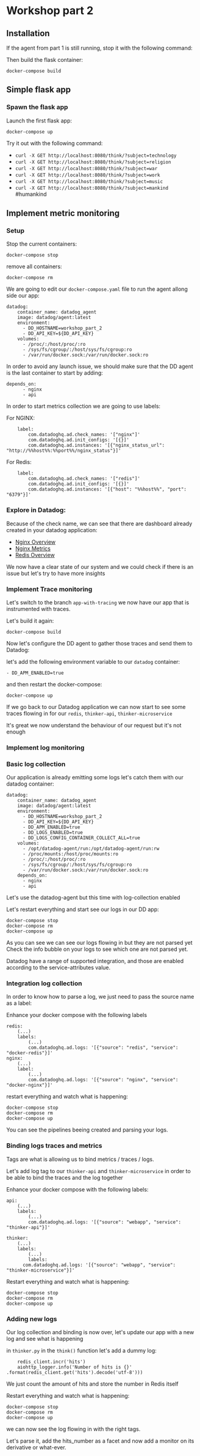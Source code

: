 # Workshop part 2

## Installation

If the agent from part 1 is still running, stop it with the following command:

Then build the flask container:

`docker-compose build`

## Simple flask app 
### Spawn the flask app 

Launch the first flask app:

`docker-compose up`

Try it out with the following command:

* `curl -X GET http://localhost:8080/think/?subject=technology`
* `curl -X GET http://localhost:8080/think/?subject=religion`
* `curl -X GET http://localhost:8080/think/?subject=war`
* `curl -X GET http://localhost:8080/think/?subject=work`
* `curl -X GET http://localhost:8080/think/?subject=music`
* `curl -X GET http://localhost:8080/think/?subject=mankind` #humankind

## Implement metric monitoring 
### Setup

Stop the current containers:

`docker-compose stop`

remove all containers:

`docker-compose rm`

We are going to edit our `docker-compose.yaml` file to run the agent allong side our app:

```
datadog:
    container_name: datadog_agent
    image: datadog/agent:latest
    environment:
      - DD_HOSTNAME=workshop_part_2
      - DD_API_KEY=${DD_API_KEY}
    volumes:
      - /proc/:/host/proc/:ro
      - /sys/fs/cgroup/:/host/sys/fs/cgroup:ro
      - /var/run/docker.sock:/var/run/docker.sock:ro
```

In order to avoid any launch issue, we should make sure that the DD agent is the last container to start by adding:

```
depends_on:
      - nginx
      - api
```


In order to start metrics collection we are going to use labels:

For NGINX:

```
    label:
        com.datadoghq.ad.check_names: '["nginx"]'
        com.datadoghq.ad.init_configs: '[{}]'
        com.datadoghq.ad.instances: '[{"nginx_status_url": "http://%%host%%:%%port%%/nginx_status"}]'
```

For Redis:

```
    label:
        com.datadoghq.ad.check_names: '["redis"]'
        com.datadoghq.ad.init_configs: '[{}]'
        com.datadoghq.ad.instances: '[{"host": "%%host%%", "port": "6379"}]'
```

### Explore in Datadog:

Because of the check name, we can see that there are dashboard already created in your datadog application:

* [Nginx Overview][1]
* [Nginx Metrics][2]
* [Redis Overview][3]

We now have a clear state of our system and we could check if there is an issue but let's try to have more insights 

### Implement Trace monitoring 

Let's switch to the branch `app-with-tracing` we now have our app that is instrumented with traces.

Let's build it again:

```
docker-compose build
```

Now let's configure the DD agent to gather those traces and send them to Datadog:

let's add the following environment variable to our `datadog` container:

```
- DD_APM_ENABLED=true
```

and then restart the docker-compose:

```
docker-compose up
```

If we go back to our Datadog application we can now start to see some traces flowing in for our `redis`, `thinker-api`, `thinker-microservice`

It's great we now understand the behaviour of our request but it's not enough

### Implement log monitoring

### Basic log collection

Our application is already emitting some logs let's catch them with our datadog container:

```
datadog:
    container_name: datadog_agent
    image: datadog/agent:latest
    environment:
      - DD_HOSTNAME=workshop_part_2
      - DD_API_KEY=${DD_API_KEY}
      - DD_APM_ENABLED=true
      - DD_LOGS_ENABLED=true
      - DD_LOGS_CONFIG_CONTAINER_COLLECT_ALL=true
    volumes:
      - /opt/datadog-agent/run:/opt/datadog-agent/run:rw
      - /proc/mounts:/host/proc/mounts:ro
      - /proc/:/host/proc/:ro
      - /sys/fs/cgroup/:/host/sys/fs/cgroup:ro
      - /var/run/docker.sock:/var/run/docker.sock:ro
    depends_on:
      - nginx
      - api
```

Let's use the datadog-agent but this time with log-collection enabled

Let's restart everything and start see our logs in our DD app:

```
docker-compose stop
docker-compose rm
docker-compose up
```


As you can see we can see our logs flowing in but they are not parsed yet
Check the info bubble on your logs to see which one are not parsed yet.

Datadog have a range of supported integration, and those are enabled according to the service-attributes value.

### Integration log collection 

In order to know how to parse a log, we just need to pass the source name as a label:

Enhance your docker compose with the following labels

```
redis:
    (...)
    labels:
        (...)
        com.datadoghq.ad.logs: '[{"source": "redis", "service": "docker-redis"}]'
nginx:
    (...)
    label:
        (...)
        com.datadoghq.ad.logs: '[{"source": "nginx", "service": "docker-nginx"}]'
```

restart everything and watch what is happening:

```
docker-compose stop
docker-compose rm
docker-compose up
```


You can see the pipelines beeing created and parsing your logs.

### Binding logs traces and metrics

Tags are what is allowing us to bind metrics / traces / logs.

Let's add log tag to our `thinker-api` and `thinker-microservice` in order to be able to bind the traces and the log together

Enhance your docker compose with the following labels:

```
api:
    (...) 
    labels:
        (...)
        com.datadoghq.ad.logs: '[{"source": "webapp", "service": "thinker-api"}]'

thinker:
    (...)
    labels:
        (...)
        labels:
      com.datadoghq.ad.logs: '[{"source": "webapp", "service": "thinker-microservice"}]'
```

Restart everything and watch what is happening:

```
docker-compose stop
docker-compose rm
docker-compose up
```

### Adding new logs

Our log collection and binding is now over, let's update our app with a new log and see what is happening

in `thinker.py` in the `think()` function let's add a dummy log: 

```
    redis_client.incr('hits')
    aiohttp_logger.info('Number of hits is {}' .format(redis_client.get('hits').decode('utf-8')))
```

We just count the amount of hits and store the number in Redis itself

Restart everything and watch what is happening:

```
docker-compose stop
docker-compose rm
docker-compose up
```

we can now see the log flowing in with the right tags.

Let's parse it, add the hits_number as a facet and now add a monitor on its derivative or what-ever. 

[1]: https://app.datadoghq.com/screen/integration/21/nginx---overview
[2]: https://app.datadoghq.com/dash/integration/20/nginx---metrics
[3]: https://app.datadoghq.com/screen/integration/15/redis---overview